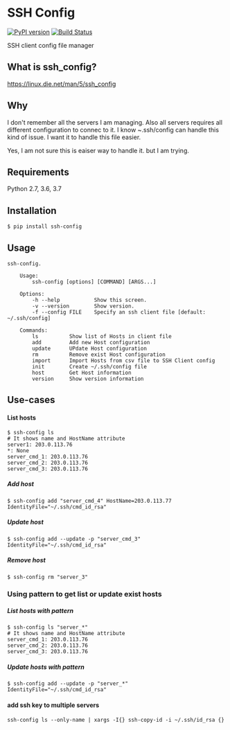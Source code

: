 SSH Config
==========
[![PyPI version](https://badge.fury.io/py/ssh-config.svg)](https://badge.fury.io/py/ssh-config)
[![Build Status](https://travis-ci.org/haginara/ssh_config.svg?branch=master)](https://travis-ci.org/haginara/ssh_config)

SSH client config file manager


What is ssh_config?
-------------------
https://linux.die.net/man/5/ssh_config

Why
---
I don't remember all the servers I am managing. Also all servers requires all different configuration to connec to it. I know ~.ssh/config can handle this kind of issue. I want it to handle this file easier.

Yes, I am not sure this is eaiser way to handle it. but I am trying.

Requirements
------------
Python 2.7, 3.6, 3.7

Installation
------------
```
$ pip install ssh-config
```

Usage
-----
```
ssh-config.

    Usage:
        ssh-config [options] [COMMAND] [ARGS...]

    Options:
        -h --help           Show this screen.
        -v --version        Show version.
        -f --config FILE    Specify an ssh client file [default: ~/.ssh/config]

    Commands:
        ls          Show list of Hosts in client file
        add         Add new Host configuration
        update      UPdate Host configuration
        rm          Remove exist Host configuration
        import      Import Hosts from csv file to SSH Client config
        init        Create ~/.ssh/config file
        host        Get Host information
        version     Show version information
```

Use-cases
---------

#### List hosts
```
$ ssh-config ls 
# It shows name and HostName attribute
server1: 203.0.113.76
*: None
server_cmd_1: 203.0.113.76
server_cmd_2: 203.0.113.76
server_cmd_3: 203.0.113.76
```

##### Add host
```
$ ssh-config add "server_cmd_4" HostName=203.0.113.77 IdentityFile="~/.ssh/cmd_id_rsa"
```

##### Update host
```
$ ssh-config add --update -p "server_cmd_3" IdentityFile="~/.ssh/cmd_id_rsa"
```

##### Remove host
```
$ ssh-config rm "server_3" 
```

### Using pattern to get list or update exist hosts

##### List hosts with pattern
```
$ ssh-config ls "server_*"
# It shows name and HostName attribute
server_cmd_1: 203.0.113.76
server_cmd_2: 203.0.113.76
server_cmd_3: 203.0.113.76
```

##### Update hosts with pattern
```
$ ssh-config add --update -p "server_*" IdentityFile="~/.ssh/cmd_id_rsa"
```


#### add ssh key to multiple servers
```
ssh-config ls --only-name | xargs -I{} ssh-copy-id -i ~/.ssh/id_rsa {}
```
